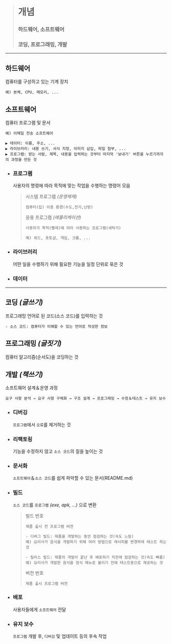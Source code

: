 ># 개념
>### 하드웨어, 소프트웨어
>### 코딩, 프로그래밍, 개발
---

## 하드웨어
컴퓨터를 구성하고 있는 기계 장치
```angular2html
예) 본체, CPU, 메모리, ...
```

## 소프트웨어
컴퓨터 프로그램 및 문서
```angular2html
예) 이메일 전송 소프트웨어

▶ 데이터: 이름, 주소, ...
▶ 라이브러리: 내용 쓰기, 서식 지정, 이미지 삽입, 파일 첨부, ...
▶ 프로그램: 받는 사람, 제목, 내용을 입력하는 것부터 마지막 '보내기' 버튼을 누르기까지의 과정을 만든 것
```

+ ### 프로그램
  사용자의 명령에 따라 목적에 맞는 작업을 수행하는 명령어 모음
  >시스템 프로그램 *(운영체제)*
  >```
  >컴퓨터(집) 이용 환경(수도,전기,난방)
  >```
  >응용 프로그램 *(에플리케이션)*
  >```
  >사용자가 목적(빨래)에 따라 사용하는 프로그램(세탁기)
  >
  >예) 워드, 포토샵, 게임, 크롬, ...
  >```
  
+ ### 라이브러리
  어떤 일을 수행하기 위해 필요한 기능을 일정 단위로 묶은 것
   
  
+ ### 데이터

---
## 코딩 *(글쓰기)*
프로그래밍 언어로 된 코드(소스 코드)를 입력하는 것
```
- 소스 코드: 컴퓨터가 이해할 수 있는 언어로 작성한 정보
```

## 프로그래밍 *(글짓기)*
컴퓨터 알고리즘(순서도)을 코딩하는 것


## 개발 *(책쓰기)*
소프트웨어 설계＆운영 과정
```angular2html
요구 사항 분석 → 요구 사항 구체화 → 구조 설계 → 프로그래밍 → 수정＆테스트 → 유지 보수
```

+ ### 디버깅
  `프로그램`에서 `오류`를 제거하는 것

+ ### 리팩토링
  기능을 수정하지 않고 `소스 코드`의 질을 높이는 것

+ ### 문서화
  `소프트웨어`＆`소스 코드`를 쉽게 파악할 수 있는 문서(README.md)

+ ### 빌드
  `소스 코드`를 `프로그램` *(exe, apk, ...)* 으로 변환
  >빌드 번호
  >```
  >제품 출시 전 프로그램 버전
  >
  >- 디버그 빌드: 제품을 개발하는 동안 점검하는 것(속도 느림)
  >예) 요리사가 음식을 개발하기 위해 여러 방법으로 레시피를 변경하여 테스트 하는 것
  >
  >- 릴리스 빌드: 제품의 개발이 끝난 후 배포하기 직전에 점검하는 것(속도 빠름)
  >예) 요리사가 개발한 음식을 정식 메뉴로 올리기 전에 테스트용으로 제공하는 것
  >```
  >
  >버전 번호
  >```
  >제품 출시 프로그램 버전
  >```

+ ### 배포
  사용자들에게 `소프트웨어` 전달

+ ### 유지 보수 
  `프로그램` 개발 후, `디버깅` 및 업데이트 등의 후속 작업
